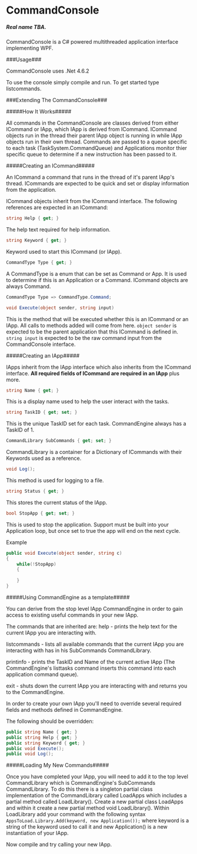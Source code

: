 # CommandConsole #
##### Real name TBA. #####

CommandConsole is a C# powered multithreaded application interface implementing WPF.

###Usage###

CommandConsole uses .Net 4.6.2

To use the console simply compile and run. To get started type listcommands.

###Extending The CommandConsole###

#####How It Works#####

All commands in the CommandConsole are classes derived from either ICommand or IApp, which IApp is derived from ICommand.
ICommand objects run in the thread their parent IApp object is running in while IApp objects run in their own thread.
Commands are passed to a queue specific to each task (TaskSystem.CommandQueue) and Applications monitor thier specific queue
to determine if a new instruction has been passed to it.

#####Creating an ICommand#####

An ICommand a command that runs in the thread of it's parent IApp's thread. ICommands are expected to be quick and set or 
display information from the application.

ICommand objects inherit from the ICommand interface. The following references are expected in an ICommand:

```C#
string Help { get; }
```
The help text required for help information.

```C#
string Keyword { get; }
```
Keyword used to start this ICommand (or IApp).

```C#
CommandType Type { get; }
```
A CommandType is a enum that can be set as Command or App. It is used to determine if this is an Application or a Command.
ICommand objects are always Command.
```C#
CommandType Type => CommandType.Command;
```

```C#
void Execute(object sender, string input)
```
This is the method that will be executed whether this is an ICommand or an IApp. All calls to methods added will come from here.
```object sender``` is expected to be the parent application that this ICommand is defined in.
```string input``` is expected to be the raw command input from the CommandConsole interface.

#####Creating an IApp#####

IApps inherit from the IApp interface which also inherits from the ICommand interface.
**All required fields of ICommand are required in an IApp** plus more.

```C#
string Name { get; }
```
This is a display name used to help the user interact with the tasks.

```C#
string TaskID { get; set; }
```
This is the unique TaskID set for each task. CommandEngine always has a TaskID of 1.

```C#
CommandLibrary SubCommands { get; set; }
```
CommandLibrary is a container for a Dictionary of ICommands with their Keywords used as a reference.

```C#
void Log();
```
This method is used for logging to a file.

```C#
string Status { get; }
```
This stores the current status of the IApp.

```C#
bool StopApp { get; set; }
```
This is used to stop the application. Support must be built into your Application loop, but once set to true the app will end on the next cycle.

Example
```C#
public void Execute(object sender, string c)
{
	while(!StopApp)
	{
		
	}
}
```

#####Using CommandEngine as a template#####

You can derive from the stop level IApp CommandEngine in order to gain access to existing useful commands in your new IApp.

The commands that are inherited are:
help -  prints the help text for the current IApp you are interacting with.

listcommands - lists all available commands that the current IApp you are interacting with has in his SubCommands CommandLibrary.

printinfo - prints the TaskID and Name of the current active IApp (The CommandEngine's listtasks command inserts this command into each 
application command queue).

exit - shuts down the current IApp you are interacting with and returns you to the CommandEngine.

In order to create your own IApp you'll need to override several required fields and methods defined in CommandEngine.

The following should be overridden:
```C#
public string Name { get; }
public string Help { get; }
public string Keyword { get; }
public void Execute();
public void Log();
```
#####Loading My New Commands#####

Once you have completed your IApp, you will need to add it to the top level CommandLibrary which is CommandEngine's 
SubCommands CommandLibrary. To do this there is a singleton partial class implementation of the CommandLibrary called LoadApps which 
includes a partial method called LoadLibrary(). Create a new partial class LoadApps and within it create a new partial method void LoadLibrary().
Within LoadLibrary add your command with the following syntax ```AppsToLoad.Library.Add(keyword, new Application());``` where keyword is a string
of the keyword used to call it and new Application() is a new instantiation of your IApp.

Now compile and try calling your new IApp.
